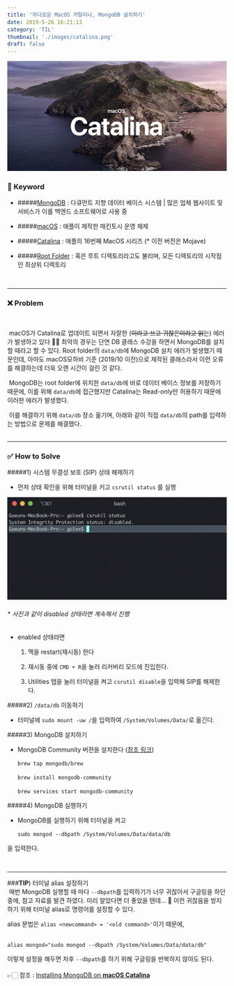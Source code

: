 ```yaml
---
title: '까다로운 MacOS 카탈리나, MongoDB 설치하기'
date: 2019-5-26 16:21:13
category: 'TIL'
thumbnail: './images/catalina.png'
draft: false
---
```


![](./images/catalina.png)

### 🔑 Keyword

- #####[MongoDB](<[https://ko.wikipedia.org/wiki/%EB%AA%BD%EA%B3%A0DB](https://ko.wikipedia.org/wiki/몽고DB)>) : 다큐먼트 지향 데이터 베이스 시스템 | 많은 업체 웹사이트 및 서비스가 이를 백엔드 소프트웨어로 사용 중

- #####[macOS](https://ko.wikipedia.org/wiki/MacOS) : 애플이 제작한 매킨토시 운영 체제

- #####[Catalina](https://ko.wikipedia.org/wiki/MacOS_카탈리나) : 애플의 16번째 MacOS 시리즈 (\* 이전 버전은 Mojave)

- #####[Root Folder](<[https://ko.wikipedia.org/wiki/%EB%A3%A8%ED%8A%B8_%EB%94%94%EB%A0%89%ED%86%A0%EB%A6%AC](https://ko.wikipedia.org/wiki/루트_디렉토리)>) : 혹은 루트 디렉토리라고도 불리며, 모든 디렉토리의 시작점인 최상위 디렉토리

<br>
<hr>

### ❌ Problem

<br>

​ macOS가 Catalina로 업데이트 되면서 자잘한 (~~이라고 쓰고 귀찮은이라고 읽는~~) 에러가 발생하고 있다 😤🤯 최악의 경우는 단연 DB 클래스 수강을 하면서 MongoDB를 설치할 때라고 할 수 있다. Root folder의 `data/db`에 MongoDB 설치 에러가 발생했기 때문인데, 아마도 macOS모하비 기준 (2019/10 이전)으로 제작된 클래스라서 이런 오류를 해결하는데 더욱 오랜 시간이 걸린 것 같다.

​ MongoDB는 root folder에 위치한 `data/db`에 바로 데이터 베이스 정보를 저장하기 때문에, 이를 위해 `data/db`에 접근했지만 Catalina는 Read-only만 허용하기 때문에 이러한 에러가 발생했다.

​ 이를 해결하기 위해 `data/db` 장소 옮기며, 아래와 같이 직접 `data/db`의 path를 입력하는 방법으로 문제를 해결했다.
<br>
<br>

<hr>

### ✅ How to Solve

#####1) 시스템 무결성 보호 (SIP) 상태 해제하기

- 먼저 상태 확인을 위해 터미널을 키고 `csrutil status` 를 실행

![](./images/sip.png)

###### \* 사진과 같이 disabled 상태라면 계속해서 진행

- enabled 상태라면

  1. 맥을 restart(재시동) 한다

  2. 재시동 중에 `CMD + R`을 눌러 리커버리 모드에 진입힌다.

  3. Utilities 탭을 눌러 터미널을 켜고 `csrutil disable`을 입력해 SIP를 해제한다.

#####2) `/data/db` 이동하기

- 터미널에 `sudo mount -uw /`을 입력하여 `/System/Volumes/Data/`로 옮긴다.

#####3) MongoDB 설치하기

- MongoDB Community 버젼을 설치한다 ([참조 링크](https://docs.mongodb.com/manual/administration/install-community/))

  ```
  brew tap mongodb/brew

  brew install mongodb-community

  brew services start mongodb-community
  ```

#####4) MongoDB 실행하기

- MongoDB를 실행하기 위해 터미널을 켜고

  ```
  sudo mongod --dbpath /System/Volumes/Data/data/db
  ```

을 입력한다.

<br>
<hr>

###**TIP**) 터미널 alias 설정하기
<br>
​ 매번 MongoDB 실행할 때 마다 `--dbpath`를 입력하기가 너무 귀찮아서 구글링을 하던 중에, 참고 자료를 발견 하였다. 미리 알았다면 더 좋았을 텐데... 🤯 이런 귀찮음을 방지하기 위해 터미널 alias로 명령어를 설정할 수 있다.

alias 문법은 `alias <newcommand> = '<old command>'`이기 때문에,

```

alias mongod="sudo mongod --dbpath /System/Volumes/Data/data/db"

```

이렇게 설정을 해두면 차후 `--dbpath`를 하기 위해 구글링을 반복하지 않아도 된다.
<br>
<br>
👉🏻 참조 : [Installing MongoDB on **macOS Catalina**](https://medium.com/better-programming/installing-mongodb-on-macos-catalina-aab1cbe0c836)

